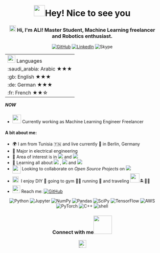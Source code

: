 <h1 align="center"> <img src="https://emojis.slackmojis.com/emojis/images/1531849430/4246/blob-sunglasses.gif?1531849430" width="36"/>Hey! Nice to see you </h1>


<h3 align="center"> 
    <img src="https://media.giphy.com/media/hvRJCLFzcasrR4ia7z/giphy.gif" width="21"></a> Hi, I'm ALI! Master Student, Machine Learning freelancer and Robotics enthusiast.
</h3> 

<p align="center">   

</p> 
<p align="center"> 
    <a href="https://github.com/mralioo" target="_blank"><img alt="GitHub" src="https://img.shields.io/badge/-@mralioo-181717?style=flat-square&logo=GitHub&logoColor=white"></a>
    <a href="https://www.linkedin.com/in/ali-alouane/" target="_blank"><img alt="LinkedIn" src="https://img.shields.io/badge/-ali alouane-0077B5?style=flat-square&logo=Linkedin&logoColor=white"></a>
    <img alt="Skype" src="https://img.shields.io/badge/ali.alouane_3-blue?flat-square&logo=skype&logoColor=white"></a>

    
<table align="right">
    <tr><td><img src="https://github.com/milaan9/milaan9/blob/main/3898082.svg" width="25"> Languages</a></td></tr>
    <tr><td> :saudi_arabia: Arabic ★★★</a></td></tr>
    <tr><td> :gb: English ★★★</a></td></tr>
    <tr><td> :de: German ★★★</a></td></tr>
    <tr><td> :fr: French ★★☆</a></td></tr>
</table>


##### NOW
- <img src="https://github.com/TheDudeThatCode/TheDudeThatCode/blob/master/Assets/Developer.gif" width="28"> Currently working as Machine Learning Engineer Freelancer

#### A bit about me:

- :earth_africa: I am from Tunisia :tunisia: and live currently :round_pushpin: in Berlin, Germany
- 🏢 Major in electrical engineering
- 🔭 Area of interest is in <img src="https://img.shields.io/badge/Pattern Recognition-green"> and <img src="https://img.shields.io/badge/Deep learning-red">
- 🌱 Learning all about <img src="https://img.shields.io/badge/MLops-brown"> , <img src="https://img.shields.io/badge/AWS-yellow"> and <img src="https://img.shields.io/badge/DVC-green">
- <img align ='center' width ='27' src='https://media.giphy.com/media/LnQjpWaON8nhr21vNW/giphy.gif'> Looking to collaborate on *Open Source Projects* on <img src="https://img.shields.io/badge/Machine Learning-blue">
- <img src="https://emojis.slackmojis.com/emojis/images/1621024394/39092/cat-roll.gif?1621024394" width="20" />&nbsp; I enjoy DIY :toolbox: going to gym 🏋️‍♂️ running :runner: and traveling <img src="https://media.giphy.com/media/VgCDAzcKvsR6OM0uWg/giphy.gif" width="30">🏝️🗻🌄
- <img src="https://github.com/SP-XD/SP-XD/blob/main/images/letterbox.gif?raw=true" width="25"/> Reach me: <a href="mailto:ali.alouane@outlook.de" target="_blank"><img alt="GitHub" src="https://img.shields.io/badge/-ali.alouane@outlook.de-c14438?style=flat-square&logo=Gmail&logoColor=white"></a>


<p align="center">
    <a  target="_blank"><img alt="Python" src="https://img.shields.io/badge/python-3670A0?style=for-the-badge&logo=python&logoColor=ffdd54"></a>
    <!--<a htarget="_blank"><img alt="Python" src="https://img.shields.io/badge/Python-★★★-lightgrey?style=flat-square&labelColor=FFD43B&logo=python&logoColor=darkgreen"></a>-->
    <a  target="_blank"><img alt="Jupyter" src="https://img.shields.io/badge/jupyter-%23FA0F00.svg?style=for-the-badge&logo=jupyter&logoColor=white"></a>
    <a  target="_blank"><img alt="NumPy" src="https://img.shields.io/badge/numpy-%23013243.svg?style=for-the-badge&logo=numpy&logoColor=white"></a>
    <a  target="_blank"><img alt="Pandas" src="https://img.shields.io/badge/pandas-%23150458.svg?style=for-the-badge&logo=pandas&logoColor=white"></a>
    <a target="_blank"><img alt="SciPy" src="https://img.shields.io/badge/SciPy-%230C55A5.svg?style=for-the-badge&logo=scipy&logoColor=%white"></a>
    <a  target="_blank"><img alt="TensorFlow" src="https://img.shields.io/badge/TensorFlow-%23FF6F00.svg?style=for-the-badge&logo=TensorFlow&logoColor=white"></a>    
    <a  target="_blank"><img alt="AWS" src="https://img.shields.io/badge/AWS-%23FF9900.svg?style=for-the-badge&logo=amazon-aws&logoColor=white"></a>
    <a  target="_blank"><img alt="PyTorch" src="https://img.shields.io/badge/PyTorch-%23EE4C2C.svg?style=for-the-badge&logo=PyTorch&logoColor=white"></a>
    <a target="_blank"><img alt="C++" src="https://img.shields.io/badge/c++-%2300599C.svg?style=for-the-badge&logo=c%2B%2B&logoColor=white"></a>
    <a  target="_blank"><img alt="shell" src="https://img.shields.io/badge/shell_script-%23121011.svg?style=for-the-badge&logo=gnu-bash&logoColor=white"></a> 
    <!--https://github.com/alexandresanlim/Badges4-README.md-Profile-->

<div align="center">
<h3> Connect with me<a href="https://gifyu.com/image/Zy2f"><img src="https://github.com/milaan9/milaan9/blob/main/Handshake.gif" width="60"></a>
</h3> 
<p align="center">
        <a href="https://www.linkedin.com/in/ali-alouane/" target="_blank"><img alt="LinkedIn" width="25px" src="https://github.com/TheDudeThatCode/TheDudeThatCode/blob/master/Assets/Linkedin.svg"></a>
